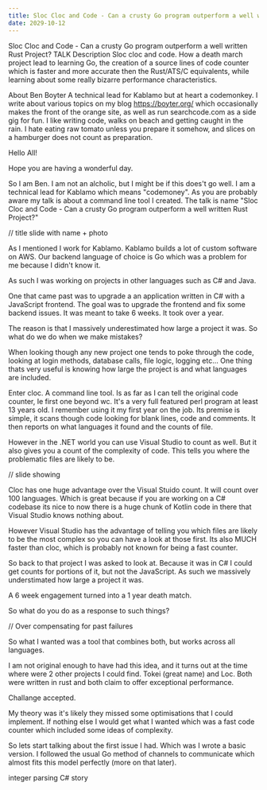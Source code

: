 ```yaml
---
title: Sloc Cloc and Code - Can a crusty Go program outperform a well written Rust Project?
date: 2029-10-12
---
```




Sloc Cloc and Code - Can a crusty Go program outperform a well written Rust Project?
TALK
Description
Sloc cloc and code. How a death march project lead to learning Go, the creation of a source lines of code counter which is faster and more accurate then the Rust/ATS/C equivalents, while learning about some really bizarre performance characteristics.

About Ben Boyter
A technical lead for Kablamo but at heart a codemonkey. I write about various topics on my blog https://boyter.org/ which occasionally makes the front of the orange site, as well as run searchcode.com as a side gig for fun. I like writing code, walks on beach and getting caught in the rain. I hate eating raw tomato unless you prepare it somehow, and slices on a hamburger does not count as preparation.










Hello All!

Hope you are having a wonderful day.

So I am Ben. I am not an alcholic, but I might be if this does't go well. I am a technical lead for Kablamo which means "codemoney". As you are probably aware my talk is about a command line tool I created. The talk is name "Sloc Cloc and Code - Can a crusty Go program outperform a well written Rust Project?"

// title slide with name + photo

As I mentioned I work for Kablamo. Kablamo builds a lot of custom software on AWS. Our backend language of choice is Go which was a problem for me because I didn't know it.

As such I was working on projects in other languages such as C# and Java. 

One that came past was to upgrade a an application written in C# with a JavaScript frontend. The goal was to upgrade the frontend and fix some backend issues. It was meant to take 6 weeks. It took over a year.

The reason is that I massively underestimated how large a project it was. So what do we do when we make mistakes?

When looking though any new project one tends to poke through the code, looking at login methods, database calls, file logic, logging etc... One thing thats very useful is knowing how large the project is and what languages are included.

Enter cloc. A command line tool. Is as far as I can tell the original code counter, Ie first one beyond wc. It's a very full featured perl program at least 13 years old. I remember using it my first year on the job. Its premise is simple, it scans though code looking for blank lines, code and comments. It then reports on what languages it found and the counts of file.

However in the .NET world you can use Visual Studio to count as well. But it also gives you a count of the complexity of code. This tells you where the problematic files are likely to be.

// slide showing

Cloc has one huge advantage over the Visual Stuido count. It will count over 100 languages. Which is great because if you are working on a C# codebase its nice to now there is a huge chunk of Kotlin code in there that Visual Studio knows nothing about.

However Visual Studio has the advantage of telling you which files are likely to be the most complex so you can have a look at those first. Its also MUCH faster than cloc, which is probably not known for being a fast counter.

So back to that project I was asked to look at. Because it was in C# I could get counts for portions of it, but not the JavaScript. As such we massively understimated how large a project it was. 

A 6 week engagement turned into a 1 year death match.

So what do you do as a response to such things?

// Over compensating for past failures

So what I wanted was a tool that combines both, but works across all languages.

I am not original enough to have had this idea, and it turns out at the time where were 2 other projects I could find. Tokei (great name) and Loc. Both were written in rust and both claim to offer exceptional performance.

Challange accepted.

My theory was it's likely they missed some optimisations that I could implement. If nothing else I would get what I wanted which was a fast code counter which included some ideas of complexity.

So lets start talking about the first issue I had. Which was I wrote a basic version. I followed the usual Go method of channels to communicate which almost fits this model perfectly (more on that later).



integer parsing C# story